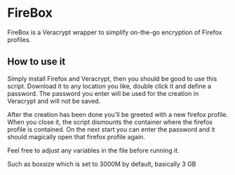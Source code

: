 # FireBox

FireBox is a Veracrypt wrapper to simplify on-the-go encryption of Firefox profiles.

## How to use it
Simply install Firefox and Veracrypt, then you should be good to use this script.
Download it to any location you like, double click it and define a password.
The password you enter will be used for the creation in Veracrypt and will not be saved.

After the creation has been done you'll be greeted with a new firefox profile.
When you close it, the script dismounts the container where the firefox profile is contained.
On the next start you can enter the password and it should magically open that firefox profile again.

Feel free to adjust any variables in the file before running it.

Such as boxsize which is set to 3000M by default, basically 3 GB
